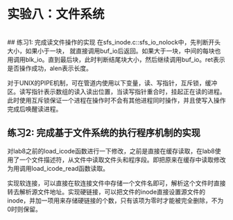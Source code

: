# 实验八：文件系统
<br/>
## 练习1: 完成读文件操作的实现
在sfs_inode.c::sfs_io_nolock中，先判断开头大小，如果小于一块， 就直接调用buf_io后返回。如果大于一块，中间的每块也用调用blk_io。直到最后块，此时判断结尾块大小，然后继续调用buf_io。ret表示是否操作成功，alen表示长度。

对于UNIX的PIPE机制，可在管道内使用以下变量，读、写指针，互斥锁，缓冲区。读写指针表示数组的读入读出位置，当读写指针重合时，挂起正在读的进程。此时使用互斥锁保证一个进程在操作时不会有其他进程同时操作，并且使写入操作完成后唤醒读进程。

## 练习2: 完成基于文件系统的执行程序机制的实现

对lab8之前的load_icode函数进行一下修改，之前是直接在缓存读取，在lab8使用了一个文件描述符，从文件中读取文件头和程序段。即把原来在缓存中读取修改为用调用load_icode_read函数读取。

实现软连接，可以直接在软连接文件中存储一个文件名即可，解析这个文件时直接转去解析源文件地址。实现硬链接，可以把文件的inode直接设置源文件的inode，并加一项用来存储硬链接的个数，只有该项为零时才能被完全删除，不为0时则保留。
